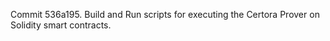 Commit 536a195.                    Build and Run scripts for executing the Certora Prover on Solidity smart contracts.